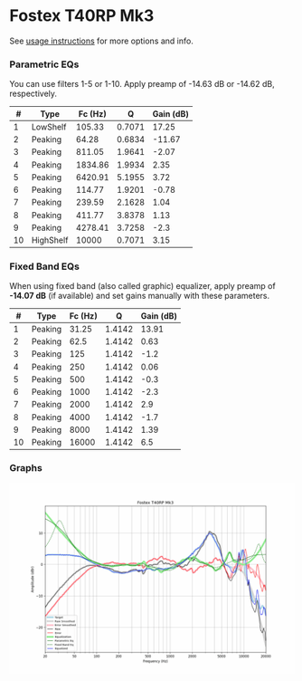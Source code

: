 # Fostex T40RP Mk3
See [usage instructions](https://github.com/jaakkopasanen/AutoEq#usage) for more options and info.

### Parametric EQs
You can use filters 1-5 or 1-10. Apply preamp of -14.63 dB or -14.62 dB, respectively.

|   # | Type      |   Fc (Hz) |      Q |   Gain (dB) |
|-----|-----------|-----------|--------|-------------|
|   1 | LowShelf  |    105.33 | 0.7071 |       17.25 |
|   2 | Peaking   |     64.28 | 0.6834 |      -11.67 |
|   3 | Peaking   |    811.05 | 1.9641 |       -2.07 |
|   4 | Peaking   |   1834.86 | 1.9934 |        2.35 |
|   5 | Peaking   |   6420.91 | 5.1955 |        3.72 |
|   6 | Peaking   |    114.77 | 1.9201 |       -0.78 |
|   7 | Peaking   |    239.59 | 2.1628 |        1.04 |
|   8 | Peaking   |    411.77 | 3.8378 |        1.13 |
|   9 | Peaking   |   4278.41 | 3.7258 |       -2.3  |
|  10 | HighShelf |  10000    | 0.7071 |        3.15 |

### Fixed Band EQs
When using fixed band (also called graphic) equalizer, apply preamp of **-14.07 dB** (if available) and set gains manually with these parameters.

|   # | Type    |   Fc (Hz) |      Q |   Gain (dB) |
|-----|---------|-----------|--------|-------------|
|   1 | Peaking |     31.25 | 1.4142 |       13.91 |
|   2 | Peaking |     62.5  | 1.4142 |        0.63 |
|   3 | Peaking |    125    | 1.4142 |       -1.2  |
|   4 | Peaking |    250    | 1.4142 |        0.06 |
|   5 | Peaking |    500    | 1.4142 |       -0.3  |
|   6 | Peaking |   1000    | 1.4142 |       -2.3  |
|   7 | Peaking |   2000    | 1.4142 |        2.9  |
|   8 | Peaking |   4000    | 1.4142 |       -1.7  |
|   9 | Peaking |   8000    | 1.4142 |        1.39 |
|  10 | Peaking |  16000    | 1.4142 |        6.5  |

### Graphs
![](./Fostex%20T40RP%20Mk3.png)
